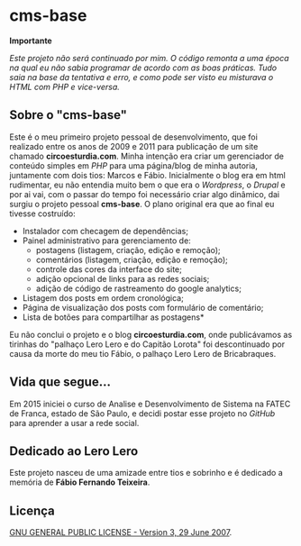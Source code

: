 cms-base
========

**Importante**

_Este projeto não será continuado por mim. O código remonta a uma época na qual eu não sabia programar de acordo com as boas práticas. Tudo saia na base da tentativa e erro, e como pode ser visto eu misturava o HTML com PHP e vice-versa._

## Sobre o "cms-base"

Este é o meu primeiro projeto pessoal de desenvolvimento, que foi realizado entre os anos de 2009 e 2011 para publicação de um site chamado **circoesturdia.com**.
Minha intenção era criar um gerenciador de conteúdo simples em _PHP_ para uma página/blog de minha autoria, juntamente com dois tios: Marcos e Fábio.
Inicialmente o blog era em html rudimentar, eu não entendia muito bem o que era o _Wordpress_, o _Drupal_ e por ai vai, com o passar do tempo foi necessário criar algo dinâmico, dai surgiu o projeto pessoal **cms-base**.
O plano original era que ao final eu tivesse costruído:

+ Instalador com checagem de dependências;
+ Painel administrativo para gerenciamento de:
    + postagens (listagem, criação, edição e remoção);
    + comentários (listagem, criação, edição e remoção);
    + controle das cores da interface do site;
    + adição opcional de links para as redes sociais;
    + adição de código de rastreamento do google analytics;
+ Listagem dos posts em ordem cronológica;
+ Página de visualização dos posts com formulário de comentário;
+ Lista de botões para compartilhar as postagens*

Eu não conclui o projeto e o blog **circoesturdia.com**, onde publicávamos as tirinhas do "palhaço Lero Lero e do Capitão Lorota" foi descontinuado por causa da morte do meu tio Fábio, o palhaço Lero Lero de Bricabraques.

## Vida que segue...

Em 2015 iniciei o curso de Analise e Desenvolvimento de Sistema na FATEC de Franca, estado de São Paulo, e decidi postar esse projeto no _GitHub_ para aprender a usar a rede social.

## Dedicado ao Lero Lero

Este projeto nasceu de uma amizade entre tios e sobrinho e é dedicado a memória de **Fábio Fernando Teixeira**.

## Licença

[GNU GENERAL PUBLIC LICENSE - Version 3, 29 June 2007](https://github.com/getuliovinicius/cms-base/blob/master/LICENSE).
